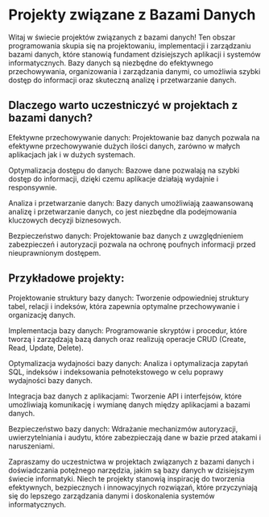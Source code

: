 # Projekty związane z Bazami Danych
Witaj w świecie projektów związanych z bazami danych! Ten obszar programowania skupia się na projektowaniu, implementacji i zarządzaniu bazami danych, które stanowią fundament dzisiejszych aplikacji i systemów informatycznych. Bazy danych są niezbędne do efektywnego przechowywania, organizowania i zarządzania danymi, co umożliwia szybki dostęp do informacji oraz skuteczną analizę i przetwarzanie danych.

## Dlaczego warto uczestniczyć w projektach z bazami danych?
Efektywne przechowywanie danych: Projektowanie baz danych pozwala na efektywne przechowywanie dużych ilości danych, zarówno w małych aplikacjach jak i w dużych systemach.

Optymalizacja dostępu do danych: Bazowe dane pozwalają na szybki dostęp do informacji, dzięki czemu aplikacje działają wydajnie i responsywnie.

Analiza i przetwarzanie danych: Bazy danych umożliwiają zaawansowaną analizę i przetwarzanie danych, co jest niezbędne dla podejmowania kluczowych decyzji biznesowych.

Bezpieczeństwo danych: Projektowanie baz danych z uwzględnieniem zabezpieczeń i autoryzacji pozwala na ochronę poufnych informacji przed nieuprawnionym dostępem.

## Przykładowe projekty:
Projektowanie struktury bazy danych: Tworzenie odpowiedniej struktury tabel, relacji i indeksów, która zapewnia optymalne przechowywanie i organizację danych.

Implementacja bazy danych: Programowanie skryptów i procedur, które tworzą i zarządzają bazą danych oraz realizują operacje CRUD (Create, Read, Update, Delete).

Optymalizacja wydajności bazy danych: Analiza i optymalizacja zapytań SQL, indeksów i indeksowania pełnotekstowego w celu poprawy wydajności bazy danych.

Integracja baz danych z aplikacjami: Tworzenie API i interfejsów, które umożliwiają komunikację i wymianę danych między aplikacjami a bazami danych.

Bezpieczeństwo bazy danych: Wdrażanie mechanizmów autoryzacji, uwierzytelniania i audytu, które zabezpieczają dane w bazie przed atakami i naruszeniami.

Zapraszamy do uczestnictwa w projektach związanych z bazami danych i doświadczania potężnego narzędzia, jakim są bazy danych w dzisiejszym świecie informatyki. Niech te projekty stanowią inspirację do tworzenia efektywnych, bezpiecznych i innowacyjnych rozwiązań, które przyczyniają się do lepszego zarządzania danymi i doskonalenia systemów informatycznych.

